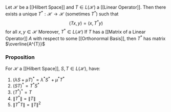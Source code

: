 Let $\mathcal{H}$ be a [[Hilbert Space]] and $T\in L(\mathcal{H})$ a [[Linear Operator]].
Then there exists a unique $T^{*}:\mathcal{H}\to \mathcal{H}$ (sometimes $T^{\dagger}$) such that 
$$
(Tx,y)=(x,T^{*}y)
$$
for all $x,y\in \mathcal{H}$
Moreover, $T^{*}\in L(\mathcal{H})$
If $T$ has a [[Matrix of a Linear Operator]] $A$ 
with respect to some [[Orthonormal Basis]], 
then $T^{*}$ has matrix $\overline{A^{T}}$
### Proposition
For $\mathcal{H}$ a [[Hilbert Space]], $S,T\in L(\mathcal{H})$, have:
1. $(\lambda S+\mu T)^{*}=\lambda ^{*}S^{*}+\mu ^{*}T^{*}$
2. $(ST)^{*}=T^{*}S^{*}$
3. $(T^{*})^{*}=T$
4. $\lVert T^{*} \rVert=\lVert T \rVert$
5. $\lVert T^{*}T \rVert=\lVert T \rVert^{2}$

